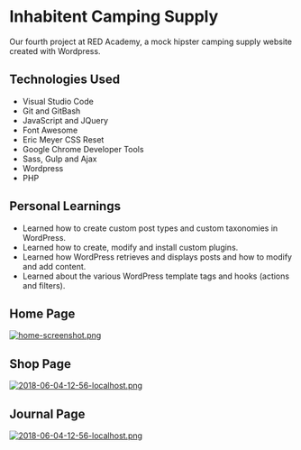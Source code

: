 # Inhabitent Camping Supply

Our fourth project at RED Academy, a mock hipster camping supply website created with Wordpress.

## Technologies Used

* Visual Studio Code
* Git and GitBash
* JavaScript and JQuery
* Font Awesome
* Eric Meyer CSS Reset
* Google Chrome Developer Tools
* Sass, Gulp and Ajax
* Wordpress
* PHP

## Personal Learnings

* Learned how to create custom post types and custom taxonomies in WordPress.
* Learned how to create, modify and install custom plugins.
* Learned how WordPress retrieves and displays posts and how to modify and add content.
* Learned about the various WordPress template tags and hooks (actions and filters).

## Home Page

[![home-screenshot.png](https://s22.postimg.cc/vmfnhzz2p/home-screenshot.png)](https://postimg.cc/image/ngxljuatp/)

## Shop Page

[![2018-06-04-12-56-localhost.png](https://s22.postimg.cc/ulfessach/2018-06-04-12-56-localhost.png)](https://postimg.cc/image/64x8yb9lp/)

## Journal Page

[![2018-06-04-12-56-localhost.png](https://s22.postimg.cc/ulfessach/2018-06-04-12-56-localhost.png)](https://postimg.cc/image/64x8yb9lp/)

